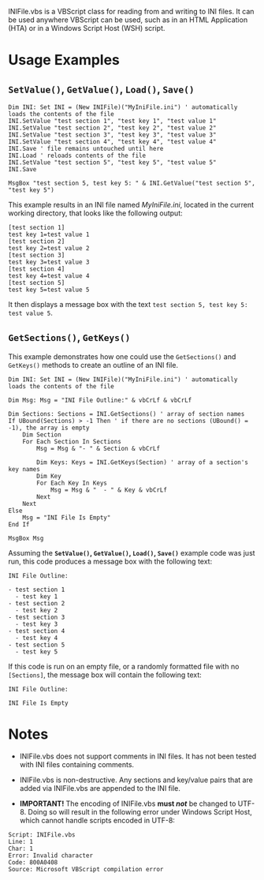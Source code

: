 ﻿INIFile.vbs is a VBScript class for reading from and writing to INI files. It can be used anywhere VBScript can be used, such as in an HTML Application (HTA) or in a Windows Script Host (WSH) script.

Usage Examples
==============

`SetValue()`, `GetValue()`, `Load()`, `Save()`
--------------------------------------

```vb.net
Dim INI: Set INI = (New INIFile)("MyIniFile.ini") ' automatically loads the contents of the file
INI.SetValue "test section 1", "test key 1", "test value 1"
INI.SetValue "test section 2", "test key 2", "test value 2"
INI.SetValue "test section 3", "test key 3", "test value 3"
INI.SetValue "test section 4", "test key 4", "test value 4"
INI.Save ' file remains untouched until here
INI.Load ' reloads contents of the file
INI.SetValue "test section 5", "test key 5", "test value 5"
INI.Save

MsgBox "test section 5, test key 5: " & INI.GetValue("test section 5", "test key 5")
```

This example results in an INI file named *MyIniFile.ini*, located in the current working directory, that looks like the following output:

```
[test section 1]
test key 1=test value 1
[test section 2]
test key 2=test value 2
[test section 3]
test key 3=test value 3
[test section 4]
test key 4=test value 4
[test section 5]
test key 5=test value 5
```

It then displays a message box with the text `test section 5, test key 5: test value 5`.

`GetSections()`, `GetKeys()`
------------------------

This example demonstrates how one could use the `GetSections()` and `GetKeys()` methods to create an outline of an INI file.

```vb.net
Dim INI: Set INI = (New INIFile)("MyIniFile.ini") ' automatically loads the contents of the file

Dim Msg: Msg = "INI File Outline:" & vbCrLf & vbCrLf

Dim Sections: Sections = INI.GetSections() ' array of section names
If UBound(Sections) > -1 Then ' if there are no sections (UBound() = -1), the array is empty
	Dim Section
	For Each Section In Sections
		Msg = Msg & "- " & Section & vbCrLf
		
		Dim Keys: Keys = INI.GetKeys(Section) ' array of a section's key names
		Dim Key
		For Each Key In Keys
			Msg = Msg & "  - " & Key & vbCrLf
		Next
	Next
Else
	Msg = "INI File Is Empty"
End If

MsgBox Msg
```

Assuming the **`SetValue()`, `GetValue()`, `Load()`, `Save()`** example code was just run, this code produces a message box with the following text:

```
INI File Outline:

- test section 1
  - test key 1
- test section 2
  - test key 2
- test section 3
  - test key 3
- test section 4
  - test key 4
- test section 5
  - test key 5
```

If this code is run on an empty file, or a randomly formatted file with no `[Sections]`, the message box will contain the following text:

```
INI File Outline:

INI File Is Empty
```

Notes
=====

- INIFile.vbs does not support comments in INI files. It has not been tested with INI files containing comments.

- INIFile.vbs is non-destructive. Any sections and key/value pairs that are added via INIFile.vbs are appended to the INI file.

- **IMPORTANT!** The encoding of INIFile.vbs __must *not*__ be changed to UTF-8. Doing so will result in the following error under Windows Script Host, which cannot handle scripts encoded in UTF-8:

```
Script: INIFile.vbs
Line: 1
Char: 1
Error: Invalid character
Code: 800A0408
Source: Microsoft VBScript compilation error
```